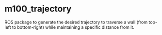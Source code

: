 # m100_trajectory
ROS package to generate the desired trajectory to traverse a wall (from top-left to bottom-right) while maintaining a specific distance from it.
